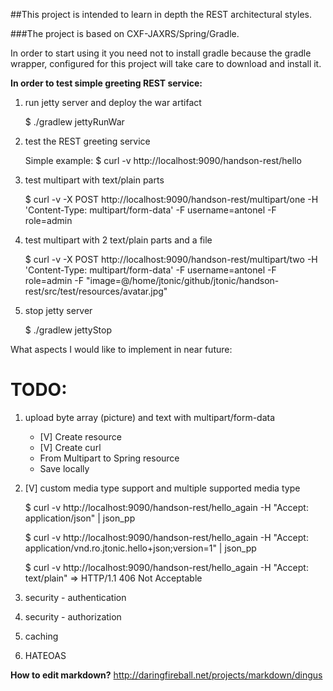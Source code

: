 ##This project is intended to learn in depth the REST architectural styles.

###The project is based on CXF-JAXRS/Spring/Gradle.

In order to start using it you need not to install gradle because the gradle wrapper, configured for this project will take care to download and install it.

**In order to test simple greeting REST service:**

1. run jetty server and deploy the war artifact

    $ ./gradlew jettyRunWar

1. test the REST greeting service

    Simple example:
    $ curl -v http://localhost:9090/handson-rest/hello

1. test multipart with text/plain parts

    $ curl -v -X POST http://localhost:9090/handson-rest/multipart/one -H 'Content-Type: multipart/form-data' -F username=antonel -F role=admin


1. test multipart with 2 text/plain parts and a file

    $ curl -v -X POST http://localhost:9090/handson-rest/multipart/two -H 'Content-Type: multipart/form-data' -F username=antonel -F role=admin -F "image=@/home/jtonic/github/jtonic/handson-rest/src/test/resources/avatar.jpg"


1. stop jetty server

    $ ./gradlew jettyStop

What aspects I would like to implement in near future:

TODO:
=====

1. upload byte array (picture) and text with multipart/form-data
    - [V] Create resource
    - [V] Create curl
    - From Multipart to Spring resource
    - Save locally

1. [V] custom media type support and multiple supported media type
    
    $ curl -v http://localhost:9090/handson-rest/hello_again -H "Accept: application/json" | json_pp

    $ curl -v http://localhost:9090/handson-rest/hello_again -H "Accept: application/vnd.ro.jtonic.hello+json;version=1" | json_pp

    $ curl -v http://localhost:9090/handson-rest/hello_again -H "Accept: text/plain" => HTTP/1.1 406 Not Acceptable
1. security - authentication
1. security - authorization
1. caching
1. HATEOAS



**How to edit markdown?** http://daringfireball.net/projects/markdown/dingus
